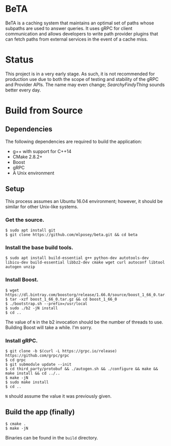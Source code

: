 # BeTA
BeTA is a caching system that maintains an optimal set of paths whose
subpaths are used to answer queries. It uses gRPC for client communication
and allows developers to write path provider plugins that can fetch paths
from external services in the event of a cache miss.

# Status
This project is in a very early stage. As such, it is not recommended
for production use due to both the scope of testing and stability of
the gRPC and Provider APIs. The name may even change; *SearchyFindyThing*
sounds better every day.

# Build from Source
## Dependencies
The following dependencies are required to build the application:
* g++ with support for C++14
* CMake 2.8.2+
* Boost
* gRPC
* A Unix environment

## Setup
This process assumes an Ubuntu 16.04 environment; however, it should be similar for
other Unix-like systems.
### Get the source.
```
$ sudo apt install git
$ git clone https://github.com/mlposey/beta.git && cd beta
```
### Install the base build tools.
```
$ sudo apt install build-essential g++ python-dev autotools-dev libicu-dev build-essential libbz2-dev cmake wget curl autoconf libtool autogen unzip
```
### Install Boost.
```
$ wget https://dl.bintray.com/boostorg/release/1.66.0/source/boost_1_66_0.tar.gz
$ tar -xzf boost_1_66_0.tar.gz && cd boost_1_66_0
$ ./bootstrap.sh --prefix=/usr/local
$ sudo ./b2 -jN install
$ cd ..
```
The value of `N` in the b2 invocation should be the number of threads to use.
Building Boost will take a while. I'm sorry.
### Install gRPC.
```
$ git clone -b $(curl -L https://grpc.io/release) https://github.com/grpc/grpc
$ cd grpc
$ git submodule update --init
$ cd third_party/protobuf && ./autogen.sh && ./configure && make && make install && cd ../..
$ make -jN
$ sudo make install
$ cd ..
```
`N` should assume the value it was previously given.
## Build the app (finally)
```
$ cmake .
$ make -jN
```
Binaries can be found in the `build` directory.